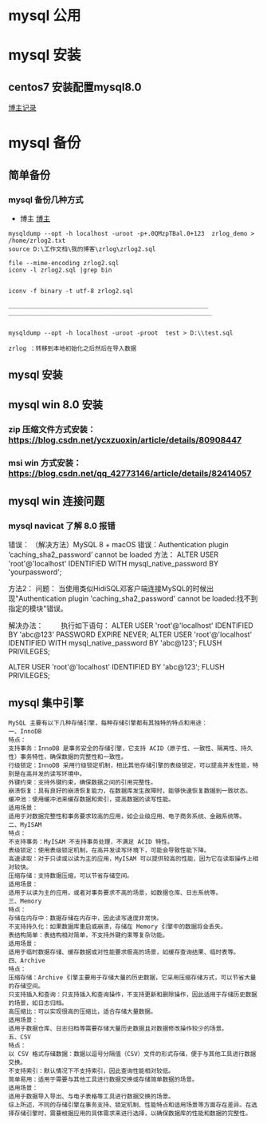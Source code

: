 # mysql 公用


# mysql 安装

## centos7 安装配置mysql8.0 

[博主记录](https://www.cnblogs.com/smiler/p/9802056.html)

# mysql 备份

## 简单备份

### mysql 备份几种方式

* 博主
[博主](http://dbaplus.cn/news-11-1267-1.html)

```
mysqldump --opt -h localhost -uroot -p+.0QMzpTBal.0+123  zrlog_demo > /home/zrlog2.txt
source D:\工作文档\我的博客\zrlog\zrlog2.sql

file --mime-encoding zrlog2.sql
iconv -l zrlog2.sql |grep bin


iconv -f binary -t utf-8 zrlog2.sql

________________________________________________________
_________________________________________________________


mysqldump --opt -h localhost -uroot -proot  test > D:\\test.sql

zrlog ：转移到本地初始化之后然后在导入数据

```


## mysql 安装

## mysql win 8.0 安装


### zip 压缩文件方式安装：https://blog.csdn.net/ycxzuoxin/article/details/80908447


### msi win 方式安装：https://blog.csdn.net/qq_42773146/article/details/82414057


## mysql win 连接问题



### mysql navicat 了解 8.0  报错

错误：
（解决方法）MySQL 8 + macOS 错误：Authentication plugin ‘caching_sha2_password’ cannot be loaded
方法：
ALTER USER 'root'@'localhost' IDENTIFIED WITH mysql_native_password BY 'yourpassword';



方法2：
问题：
当使用类似HidiSQL邓客户端连接MySQL的时候出现"Authentication plugin 'caching_sha2_password' cannot be loaded:找不到指定的模块"错误。


解决办法：
        执行如下语句：
ALTER USER 'root'@'localhost' IDENTIFIED BY 'abc@123' PASSWORD EXPIRE NEVER;
ALTER USER 'root'@'localhost' IDENTIFIED WITH mysql_native_password BY 'abc@123';
FLUSH PRIVILEGES;

ALTER USER 'root'@'localhost' IDENTIFIED BY 'abc@123';
FLUSH PRIVILEGES;



## mysql 集中引擎


```
MySQL 主要有以下几种存储引擎，每种存储引擎都有其独特的特点和用途：
一、InnoDB
特点：
支持事务：InnoDB 是事务安全的存储引擎，它支持 ACID（原子性、一致性、隔离性、持久性）事务特性，确保数据的完整性和一致性。
行级锁定：InnoDB 采用行级锁定机制，相比其他存储引擎的表级锁定，可以提高并发性能，特别是在高并发的读写环境中。
外键约束：支持外键约束，确保数据之间的引用完整性。
崩溃恢复：具有良好的崩溃恢复能力，在数据库发生故障时，能够快速恢复数据到一致状态。
缓冲池：使用缓冲池来缓存数据和索引，提高数据的读写性能。
适用场景：
适用于对数据完整性和事务要求较高的应用，如企业级应用、电子商务系统、金融系统等。
二、MyISAM
特点：
不支持事务：MyISAM 不支持事务处理，不满足 ACID 特性。
表级锁定：使用表级锁定机制，在高并发读写环境下，可能会导致性能下降。
高速读取：对于只读或以读为主的应用，MyISAM 可以提供较高的性能，因为它在读取操作上相对较快。
压缩存储：支持数据压缩，可以节省存储空间。
适用场景：
适用于以读为主的应用，或者对事务要求不高的场景，如数据仓库、日志系统等。
三、Memory
特点：
存储在内存中：数据存储在内存中，因此读写速度非常快。
不支持持久化：如果数据库重启或崩溃，存储在 Memory 引擎中的数据将会丢失。
表结构简单：表结构相对简单，不支持外键约束等复杂功能。
适用场景：
适用于临时数据存储、缓存数据或对性能要求极高的场景，如缓存查询结果、临时表等。
四、Archive
特点：
压缩存储：Archive 引擎主要用于存储大量的历史数据，它采用压缩存储方式，可以节省大量的存储空间。
只支持插入和查询：只支持插入和查询操作，不支持更新和删除操作，因此适用于存储历史数据的场景，如日志归档。
高压缩比：可以实现很高的压缩比，适合存储大量数据。
适用场景：
适用于数据仓库、日志归档等需要存储大量历史数据且对数据修改操作较少的场景。
五、CSV
特点：
以 CSV 格式存储数据：数据以逗号分隔值（CSV）文件的形式存储，便于与其他工具进行数据交换。
不支持索引：默认情况下不支持索引，因此查询性能相对较低。
简单易用：适用于需要与其他工具进行数据交换或存储简单数据的场景。
适用场景：
适用于数据导入导出、与电子表格等工具进行数据交换的场景。
综上所述，不同的存储引擎在事务支持、锁定机制、性能特点和适用场景等方面存在差异。在选择存储引擎时，需要根据应用的具体需求来进行选择，以确保数据库的性能和数据的完整性。
```